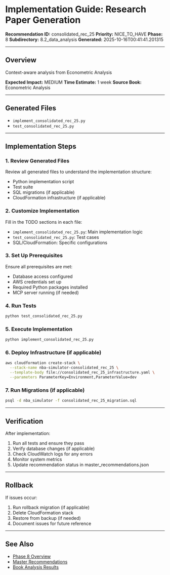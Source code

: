 # Implementation Guide: Research Paper Generation

**Recommendation ID:** consolidated_rec_25
**Priority:** NICE_TO_HAVE
**Phase:** 8
**Subdirectory:** 8.2_data_analysis
**Generated:** 2025-10-16T00:41:41.201315

---

## Overview

Context-aware analysis from Econometric Analysis

**Expected Impact:** MEDIUM
**Time Estimate:** 1 week
**Source Book:** Econometric Analysis

---

## Generated Files

- `implement_consolidated_rec_25.py`
- `test_consolidated_rec_25.py`

---

## Implementation Steps

### 1. Review Generated Files

Review all generated files to understand the implementation structure:
- Python implementation script
- Test suite
- SQL migrations (if applicable)
- CloudFormation infrastructure (if applicable)

### 2. Customize Implementation

Fill in the TODO sections in each file:
- `implement_consolidated_rec_25.py`: Main implementation logic
- `test_consolidated_rec_25.py`: Test cases
- SQL/CloudFormation: Specific configurations

### 3. Set Up Prerequisites

Ensure all prerequisites are met:
- Database access configured
- AWS credentials set up
- Required Python packages installed
- MCP server running (if needed)

### 4. Run Tests

```bash
python test_consolidated_rec_25.py
```

### 5. Execute Implementation

```bash
python implement_consolidated_rec_25.py
```

### 6. Deploy Infrastructure (if applicable)

```bash
aws cloudformation create-stack \
  --stack-name nba-simulator-consolidated_rec_25 \
  --template-body file://consolidated_rec_25_infrastructure.yaml \
  --parameters ParameterKey=Environment,ParameterValue=dev
```

### 7. Run Migrations (if applicable)

```bash
psql -d nba_simulator -f consolidated_rec_25_migration.sql
```

---

## Verification

After implementation:
1. Run all tests and ensure they pass
2. Verify database changes (if applicable)
3. Check CloudWatch logs for any errors
4. Monitor system metrics
5. Update recommendation status in master_recommendations.json

---

## Rollback

If issues occur:
1. Run rollback migration (if applicable)
2. Delete CloudFormation stack
3. Restore from backup (if needed)
4. Document issues for future reference

---

## See Also

- [Phase 8 Overview](/Users/ryanranft/nba-simulator-aws/docs/phases/phase_8/)
- [Master Recommendations](/Users/ryanranft/nba-mcp-synthesis/analysis_results/master_recommendations.json)
- [Book Analysis Results](/Users/ryanranft/nba-mcp-synthesis/analysis_results/)
